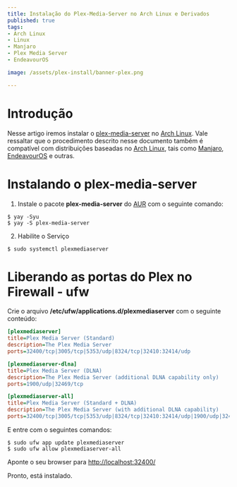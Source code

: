 ```yaml
---
title: Instalação do Plex-Media-Server no Arch Linux e Derivados
published: true
tags:
- Arch Linux
- Linux
- Manjaro
- Plex Media Server
- EndeavourOS

image: /assets/plex-install/banner-plex.png

---
```


# Introdução

Nesse artigo iremos instalar o [plex-media-server](https://www.plex.tv/pt-br/media-server-downloads/) no 
[Arch Linux](https://www.archlinux.org/). Vale ressaltar que o procedimento descrito nesse documento também é 
compatível com distribuições baseadas no [Arch Linux](https://www.archlinux.org/), tais como 
[Manjaro](https://manjaro.org/), [EndeavourOS](https://endeavouros.com/) e outras.


# Instalando o plex-media-server

1. Instale o pacote **plex-media-server** do [AUR](https://aur.archlinux.org/) com o seguinte comando:

```shell
$ yay -Syu
$ yay -S plex-media-server
```

2. Habilite o Serviço

```shell
$ sudo systemctl plexmediaserver
```

# Liberando as portas do Plex no Firewall - ufw

Crie o arquivo **/etc/ufw/applications.d/plexmediaserver** com o seguinte conteúdo:


```ini
[plexmediaserver]
title=Plex Media Server (Standard)
description=The Plex Media Server
ports=32400/tcp|3005/tcp|5353/udp|8324/tcp|32410:32414/udp

[plexmediaserver-dlna]
title=Plex Media Server (DLNA)
description=The Plex Media Server (additional DLNA capability only)
ports=1900/udp|32469/tcp

[plexmediaserver-all]
title=Plex Media Server (Standard + DLNA)
description=The Plex Media Server (with additional DLNA capability)
ports=32400/tcp|3005/tcp|5353/udp|8324/tcp|32410:32414/udp|1900/udp|32469/tcp
```

E entre com o seguintes comandos:

```shell
$ sudo ufw app update plexmediaserver
$ sudo ufw allow plexmediaserver-all
```


Aponte o seu browser para [http://localhost:32400/](http://localhost:32400/)

Pronto, está instalado. 
